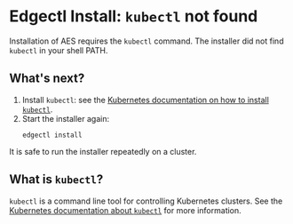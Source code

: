 # Edgectl Install: `kubectl` not found

Installation of AES requires the `kubectl` command. The installer did not find `kubectl` in your shell PATH.

## What's next?

1. Install `kubectl`: see the [Kubernetes documentation on how to install `kubectl`](https://kubernetes.io/docs/tasks/tools/install-kubectl/).
2. Start the installer again:
   ```shell
   edgectl install
   ```

It is safe to run the installer repeatedly on a cluster.

## What is `kubectl`?

`kubectl` is a command line tool for controlling Kubernetes clusters. See the [Kubernetes documentation about `kubectl`](https://kubernetes.io/docs/reference/kubectl/overview/) for more information.

